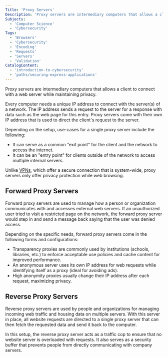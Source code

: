 ```yaml
---
Title: 'Proxy Servers'
Description: 'Proxy servers are intermediary computers that allows a client to connect with a web server while maintaining privacy.'
Subjects:
  - 'Computer Science'
  - 'Cybersecurity'
Tags:
  - 'Browsers'
  - 'Cybersecurity'
  - 'Encoding'
  - 'Requests'
  - 'Servers'
  - 'Validation'
CatalogContent:
  - 'introduction-to-cybersecurity'
  - 'paths/securing-express-applications'
---
```


<link rel="canonical" href="https://www.codecademy.com/resources/blog/what-is-a-proxy-server/" />

Proxy servers are intermediary computers that allows a client to connect with a web server while maintaining privacy.

Every computer needs a unique IP address to connect with the server(s) of a network. The IP address sends a request to the server for a response with data such as the web page for this entry. Proxy servers come with their own IP address that is used to direct the client's request to the server.

Depending on the setup, use-cases for a single proxy server include the following:

- It can serve as a common "exit point" for the client and the network to access the internet.
- It can be an "entry point" for clients outside of the network to access multiple internal servers.

Unlike [VPNs](https://www.codecademy.com/resources/blog/what-is-a-vpn/), which offer a secure connection that is system-wide, proxy servers only offer privacy protection while web browsing.

## Forward Proxy Servers

Forward proxy servers are used to manage how a person or organization communicates with and accesses external web servers. If an unauthorized user tried to visit a restricted page on the network, the forward proxy server would step in and send a message back saying that the user was denied access.

Depending on the specific needs, forward proxy servers come in the following forms and configurations:

- Transparency proxies are commonly used by institutions (schools, libraries, etc.) to enforce acceptable use policies and cache content for improved performance.
- An anonymous server uses its own IP address for web requests while identifying itself as a proxy (ideal for avoiding ads).
- High anonymity proxies usually change their IP address after each request, maximizing privacy.

## Reverse Proxy Servers

Reverse proxy servers are used by people and organizations for managing incoming web traffic and housing data on multiple servers. With this server in place, all website requests are directed to a single proxy server that can then fetch the requested data and send it back to the computer.

In this setup, the reverse proxy server acts as a traffic cop to ensure that no website server is overloaded with requests. It also serves as a security buffer that prevents people from directly communicating with company servers.
